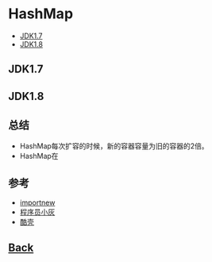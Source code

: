 # HashMap

-   [JDK1.7](#user-content-jdk7)
-   [JDK1.8](#user-content-jdk7)

## <a id="jdk7">JDK1.7</a>

## <a id="jdk8">JDK1.8</a>

## 总结

-   HashMap每次扩容的时候，新的容器容量为旧的容器的2倍。
-   HashMap在

##   参考
-   [importnew](http://www.importnew.com/28263.html)
-   [程序员小灰](https://mp.weixin.qq.com/s/Z_3y65esVZH7G5OHc7_7WQ)
-   [酷壳](https://coolshell.cn/articles/9606.html)

## [Back](../../summary.md)
